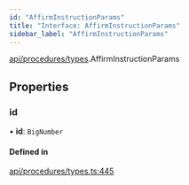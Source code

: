 ```yaml
---
id: "AffirmInstructionParams"
title: "Interface: AffirmInstructionParams"
sidebar_label: "AffirmInstructionParams"
---
```


[api/procedures/types](../../../../../modules/API/Procedures/Types/Types.md).AffirmInstructionParams

## Properties

### id

• **id**: `BigNumber`

#### Defined in

[api/procedures/types.ts:445](https://github.com/PolymeshAssociation/polymesh-sdk/blob/15be87e8/src/api/procedures/types.ts#L445)
